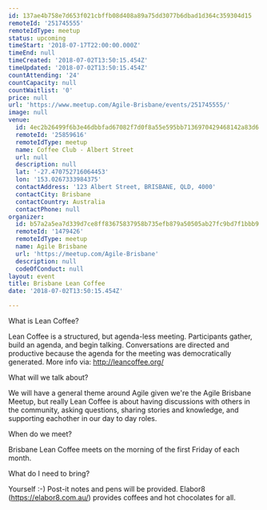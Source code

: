 ```yaml
---
id: 137ae4b758e7d653f021cbffb08d408a89a75dd3077b6dbad1d364c359304d15
remoteId: '251745555'
remoteIdType: meetup
status: upcoming
timeStart: '2018-07-17T22:00:00.000Z'
timeEnd: null
timeCreated: '2018-07-02T13:50:15.454Z'
timeUpdated: '2018-07-02T13:50:15.454Z'
countAttending: '24'
countCapacity: null
countWaitlist: '0'
price: null
url: 'https://www.meetup.com/Agile-Brisbane/events/251745555/'
image: null
venue:
  id: 4ec2b26499f6b3e46dbbfad67082f7d0f8a55e595bb7136970429468142a83d6
  remoteId: '25859616'
  remoteIdType: meetup
  name: Coffee Club - Albert Street
  url: null
  description: null
  lat: '-27.470752716064453'
  lon: '153.0267333984375'
  contactAddress: '123 Albert Street, BRISBANE, QLD, 4000'
  contactCity: Brisbane
  contactCountry: Australia
  contactPhone: null
organizer:
  id: b57a2a5ea7d339d7ce8ff83675837958b735efb879a50505ab27fc9bd7f1bbb9
  remoteId: '1479426'
  remoteIdType: meetup
  name: Agile Brisbane
  url: 'https://meetup.com/Agile-Brisbane'
  description: null
  codeOfConduct: null
layout: event
title: Brisbane Lean Coffee
date: '2018-07-02T13:50:15.454Z'

---
```

<p>What is Lean Coffee?</p> <p>Lean Coffee is a structured, but agenda-less meeting. Participants gather, build an agenda, and begin talking. Conversations are directed and productive because the agenda for the meeting was democratically generated. More info via: <a href="http://leancoffee.org/" class="linkified">http://leancoffee.org/</a></p> <p>What will we talk about?</p> <p>We will have a general theme around Agile given we're the Agile Brisbane Meetup, but really Lean Coffee is about having discussions with others in the community, asking questions, sharing stories and knowledge, and supporting eachother in our day to day roles.</p> <p>When do we meet?</p> <p>Brisbane Lean Coffee meets on the morning of the first Friday of each month.</p> <p>What do I need to bring?</p> <p>Yourself :-) Post-it notes and pens will be provided. Elabor8 (<a href="https://elabor8.com.au/" class="linkified">https://elabor8.com.au/</a>) provides coffees and hot chocolates for all.</p>

